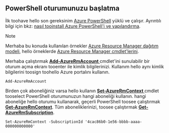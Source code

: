 
## <a name="start-your-powershell-session"></a>PowerShell oturumunuzu başlatma
İlk toohave hello son gereksinim [Azure PowerShell](http://msdn.microsoft.com/library/mt619274.aspx) yüklü ve çalışır. Ayrıntılı bilgi için bkz: [nasıl tooinstall Azure PowerShell'i ve yapılandırma](/powershell/azureps-cmdlets-docs).

> [!NOTE]
> Merhaba bu konuda kullanılan örnekler [Azure Resource Manager dağıtım modeli](../articles/azure-resource-manager/resource-group-overview.md), hello örneklerde [Azure Resource Manager cmdlet'lerini](http://msdn.microsoft.com/library/azure/mt125356.aspx). 
> 
> 

Merhaba çalıştırmak [ **Add-AzureRmAccount** ](http://msdn.microsoft.com/library/mt619267.aspx) cmdlet'ini sunulabilir bir oturum açma ekranı tooenter ile kimlik bilgilerinizi. Kullanım hello aynı kimlik bilgilerini toosign toohello Azure portalını kullanın.

    Add-AzureRmAccount

Birden çok aboneliğiniz varsa hello kullanın [ **Set-AzureRmContext** ](http://msdn.microsoft.com/library/mt619263.aspx) cmdlet tooselect PowerShell oturumunuzun hangi aboneliği kullanın. hangi aboneliğe hello oturumu kullanarak, geçerli PowerShell toosee çalıştırmak [ **Get-AzureRmContext**](http://msdn.microsoft.com/library/mt619265.aspx). Tüm aboneliklerinizi, toosee çalıştırmak [ **Get-AzureRmSubscription**](http://msdn.microsoft.com/library/mt619284.aspx).

    Set-AzureRmContext -SubscriptionId '4cac86b0-1e56-bbbb-aaaa-000000000000'


